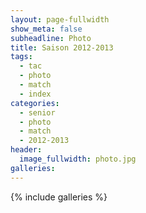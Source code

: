 ```yaml
---
layout: page-fullwidth
show_meta: false
subheadline: Photo
title: Saison 2012-2013
tags:
  - tac
  - photo
  - match
  - index
categories:
  - senior
  - photo
  - match
  - 2012-2013
header:
  image_fullwidth: photo.jpg
galleries:
---
```

{% include galleries %}
